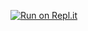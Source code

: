 [![Run on Repl.it](https://repl.it/badge/github/sniper-deploy/maanya125)](https://repl.it/github/sniper-deploy/maanya125)
